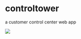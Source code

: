 # controltower
a customer control center web app

<a href="https://openclipart.org/detail/216736/airport-control-tower"><img src="https://openclipart.org/download/216736/airport-control-tower.svg" /></a>
